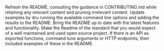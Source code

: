 Refresh the README, consulting the guidance in CONTRIBUTING.md while retaining any relevant content and pruning irrelevant content.
Update examples by dru running the available command line options and adding the results to the README.
Bring the README up to date with the latest features and functionality.
Make the Readme of the standard that you would expect of a well maintained and used open source project.
If there is an API as exported functions, command lune arguments or HTTP endpoints, then included examples of these in the README.
